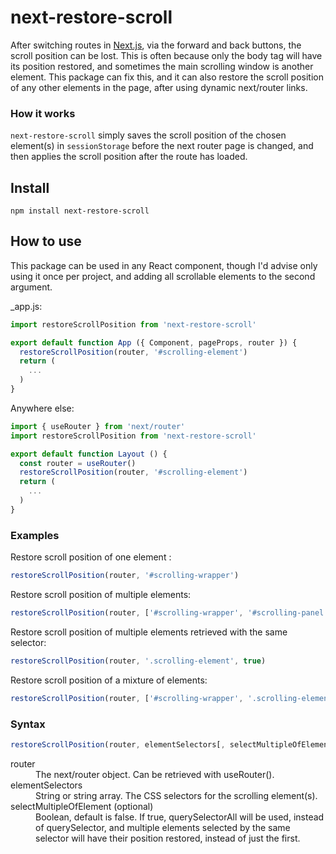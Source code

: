 # next-restore-scroll

After switching routes in [Next.js](https://github.com/vercel/next.js/), via the forward and back buttons, the scroll position can be lost. This is often
because only the body tag will have its position restored, and sometimes the main scrolling window is another
element. This package can fix this, and it can also restore the scroll position of any other elements in the page, after using dynamic next/router links.

### How it works

`next-restore-scroll` simply saves the scroll position of the chosen element(s) in `sessionStorage` before the next router page is changed, and then applies the scroll position after the route has loaded.

## Install

```shell
npm install next-restore-scroll
```

## How to use

This package can be used in any React component, though I'd advise only using it once per project, and adding all scrollable elements to the second argument.

_app.js:

```jsx
import restoreScrollPosition from 'next-restore-scroll'

export default function App ({ Component, pageProps, router }) {
  restoreScrollPosition(router, '#scrolling-element')
  return (
    ...
  )
}
```

Anywhere else:

```jsx
import { useRouter } from 'next/router'
import restoreScrollPosition from 'next-restore-scroll'

export default function Layout () {
  const router = useRouter()
  restoreScrollPosition(router, '#scrolling-element')
  return (
    ...
  )
}
```

### Examples

Restore scroll position of one element :

```js
restoreScrollPosition(router, '#scrolling-wrapper')
```

Restore scroll position of multiple elements:

```js
restoreScrollPosition(router, ['#scrolling-wrapper', '#scrolling-panel'])
```

Restore scroll position of multiple elements retrieved with the same selector:

```js
restoreScrollPosition(router, '.scrolling-element', true)
```

Restore scroll position of a mixture of elements:

```js
restoreScrollPosition(router, ['#scrolling-wrapper', '.scrolling-element', '.scrolling-box'], true)
```

### Syntax

```js
restoreScrollPosition(router, elementSelectors[, selectMultipleOfElement])
```

<dl>
  <dt>router</dt>
  <dd>The next/router object. Can be retrieved with useRouter().</dd>
  <dt>elementSelectors</dt>
  <dd>String or string array. The CSS selectors for the scrolling element(s).</dd>
  <dt>selectMultipleOfElement (optional)</dt>
  <dd>Boolean, default is false. If true, querySelectorAll will be used, instead of querySelector, and multiple elements selected by the same selector will have their position restored, instead of just the first.</dd>
</dl>

